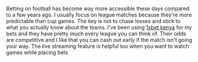 Betting on football has become way more accessible these days compared to a few years ago. I usually focus on league matches because they're more predictable than cup games. The key is not to chase losses and stick to what you actually know about the teams. I've been using [1xbet kenya](https://1x-bet-kenya.com) for my bets and they have pretty much every league you can think of. Their odds are competitive and I like that you can cash out early if the match isn't going your way. The live streaming feature is helpful too when you want to watch games while placing bets